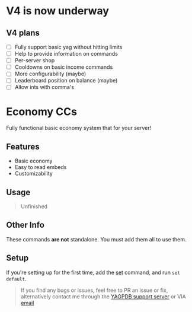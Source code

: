 # V4 is now underway

## V4 plans
- [ ] Fully support basic yag without hitting limits
- [ ] Help to provide information on commands
- [ ] Per-server shop
- [ ] Cooldowns on basic income commands
- [ ] More configurability (maybe)
- [ ] Leaderboard position on balance (maybe)
- [ ] Allow ints with comma's

# Economy CCs
Fully functional basic economy system that for your server!

## Features
- Basic economy
- Easy to read embeds
- Customizability

## Usage

> Unfinished

## Other Info
These commands **are not** standalone. You must add them all to use them.

## Setup
If you're setting up for the first time, add the [set](https://github.com/ranger-4297/yagpdb-ccs/blob/main/Economy/V3/Settings/Set.cc.go) command, and run `set default`.


<blockquote>If you find any bugs or issues, feel free to PR an issue or fix, alternatively contact me through the <a href="https://discord.gg/4uY54rw">YAGPDB support server</a> or VIA <a href="mailto:a.rhyker@gmail.com">email</a></blockquote>